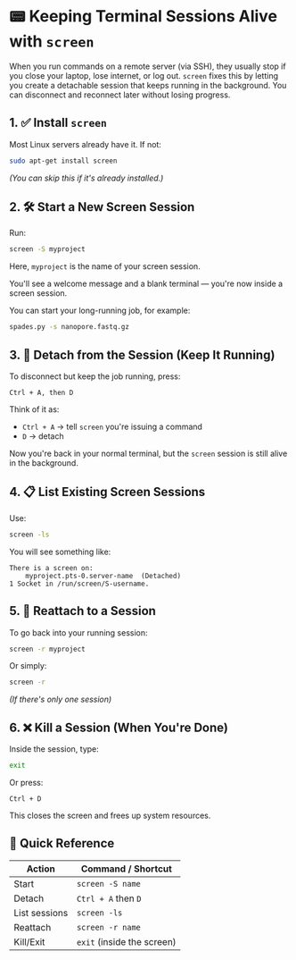 # 📟 Keeping Terminal Sessions Alive with `screen`

When you run commands on a remote server (via SSH), they usually stop if you close your laptop, lose internet, or log out. `screen` fixes this by letting you create a detachable session that keeps running in the background. You can disconnect and reconnect later without losing progress.

## 1. ✅ Install `screen`

Most Linux servers already have it. If not:

```bash
sudo apt-get install screen
```

_(You can skip this if it's already installed.)_

## 2. 🛠️ Start a New Screen Session

Run:

```bash
screen -S myproject
```

Here, `myproject` is the name of your screen session.

You'll see a welcome message and a blank terminal — you're now inside a screen session.

You can start your long-running job, for example:

```bash
spades.py -s nanopore.fastq.gz
```

## 3. 🔌 Detach from the Session (Keep It Running)

To disconnect but keep the job running, press:

```
Ctrl + A, then D
```

Think of it as:

- `Ctrl + A` → tell `screen` you're issuing a command
- `D` → detach

Now you're back in your normal terminal, but the `screen` session is still alive in the background.

## 4. 📋 List Existing Screen Sessions

Use:

```bash
screen -ls
```

You will see something like:

```
There is a screen on:
    myproject.pts-0.server-name  (Detached)
1 Socket in /run/screen/S-username.
```

## 5. 🔁 Reattach to a Session

To go back into your running session:

```bash
screen -r myproject
```

Or simply:

```bash
screen -r
```

_(If there's only one session)_

## 6. ❌ Kill a Session (When You're Done)

Inside the session, type:

```bash
exit
```

Or press:

```
Ctrl + D
```

This closes the screen and frees up system resources.

## 🧠 Quick Reference

| Action        | Command / Shortcut          |
|---------------|------------------------------|
| Start         | `screen -S name`             |
| Detach        | `Ctrl + A` then `D`          |
| List sessions | `screen -ls`                 |
| Reattach      | `screen -r name`             |
| Kill/Exit     | `exit` (inside the screen)   |
